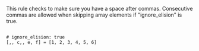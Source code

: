 This rule checks to make sure you have a space after commas.
Consecutive commas are allowed when skipping array elements
if "ignore_elision" is true.
<pre><code>
# ignore_elision: true
[,, c,, e, f] = [1, 2, 3, 4, 5, 6]
</code></pre>
